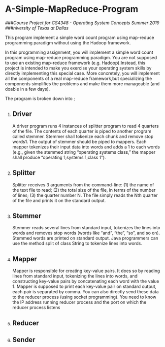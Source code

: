 # A-Simple-MapReduce-Program

*###Course Project for CS4348 - Operating System Concepts Summer 2019*
*###niversity of Texas at Dallas*

This program implement a simple word count program using map-reduce programming paradigm without using the Hadoop framework.

In this programming assignment, you will implement a simple word count program using map-reduce programming paradigm. You are not supposed to use an existing map-reduce framework (e.g. Hadoop).Instead, this project is intended to make you exercise your operating system skills by directly implementing this special case. More concretely, you will implement all the components of a real map-reduce framework,but specializing the components simplifies the problems and make them more manageable (and doable in a few days).

The program is broken down into ;

1. ## Driver
      A driver program runs 4 instances of splitter program to read 4 quarters of the file. The contents of each quarter is piped to another program called stemmer. Stemmer shall tokenize each chunk and remove stop words1. The output of stemmer should be piped to mappers. Each mapper tokenizes their input data into words and adds a 1 to each words (e.g., given the stemmed string “operating systems class,” the mapper shall produce “operating 1,systems 1,class 1”). 
      
2. ## Splitter
      Splitter receives 3 arguments from the command-line: (1) the name of the text file to read; (2) the total size of the file, in terms of the number of lines; (3) the quarter number N. The file simply reads the Nth quarter of the file and prints it on the standard output.

3. ## Stemmer
      Stemmer reads several lines from standard input, tokenizes the lines into words and removes stop words (words like “and”, “the”, “so”, and so on). Stemmed words are printed on standard output. Java programmers can use the method split of class String to tokenize lines into words.
      
4. ## Mapper
      Mapper is responsible for creating key-value pairs. It does so by reading lines from standard input, tokenizing the lines into words, and constructing key-value pairs by concatenating each word with the value 1. Mapper is supposed to print each key-value pair on standard output, each pair is separated by comma. You can also directly send these data to the reducer process (using socket programming). You need to know the IP address running reducer process and the port on which the reducer process listens

5. ## Reducer
6. ## Sender
